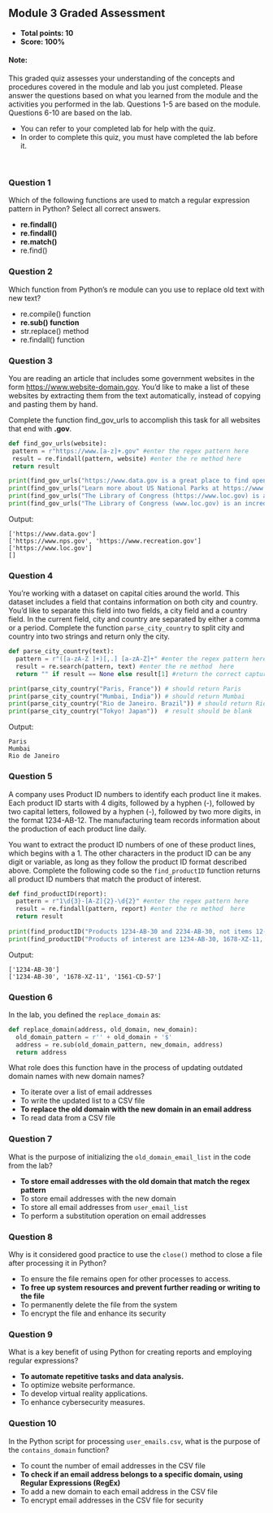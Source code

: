 ## Module 3 Graded Assessment
* **Total points: 10**
* **Score: 100%**

#### Note:
This graded quiz assesses your understanding of the concepts and procedures covered in the module and lab you just completed. Please answer the questions based on what you learned from the module and the activities you performed in the lab. Questions 1-5 are based on the module. Questions 6-10 are based on the lab.

- You can refer to your completed lab for help with the quiz.
- In order to complete this quiz, you must have completed the lab before it.

<br>

### Question 1

Which of the following functions are used to match a regular expression pattern in Python? Select all correct answers. 

- **re.findall()**
- **re.findall()**
- **re.match()**
- re.find()

### Question 2

Which function from Python’s re module can you use to replace old text with new text? 

- re.compile() function
- **re.sub() function** 
- str.replace() method
- re.findall() function 

### Question 3

You are reading an article that includes some government websites in the form https://www.website-domain.gov. You’d like to make a list of these websites by extracting them from the text automatically, instead of copying and pasting them by hand. 

Complete the function find_gov_urls to accomplish this task for all websites that end with **.gov**.

```py
def find_gov_urls(website):
 pattern = r"https://www.[a-z]+.gov" #enter the regex pattern here
 result = re.findall(pattern, website) #enter the re method here
 return result

print(find_gov_urls("https://www.data.gov is a great place to find open source datasets!")) # Should return ['https://www.data.gov']
print(find_gov_urls("Learn more about US National Parks at https://www.nps.gov, https://www.nationalparks.org, or https://www.recreation.gov.")) # Should return ['https://www.nps.gov', 'https://www.recreation.gov']
print(find_gov_urls("The Library of Congress (https://www.loc.gov) is an incredible resource!")) # Should return ['https://www.loc.gov']
print(find_gov_urls("The Library of Congress (www.loc.gov) is an incredible resource!")) # Should return []
```

Output:
```
['https://www.data.gov']
['https://www.nps.gov', 'https://www.recreation.gov']
['https://www.loc.gov']
[]
```

### Question 4

You’re working with a dataset on capital cities around the world. This dataset includes a field that contains information on both city and country. You’d like to separate this field into two fields, a city field and a country field. In the current field, city and country are separated by either a comma or a period. Complete the function `parse_city_country` to split city and country into two strings and return only the city.

```py
def parse_city_country(text):
  pattern = r"([a-zA-Z ]+)[,.] [a-zA-Z]+" #enter the regex pattern here
  result = re.search(pattern, text) #enter the re method  here
  return "" if result == None else result[1] #return the correct capturing group

print(parse_city_country("Paris, France")) # should return Paris
print(parse_city_country("Mumbai, India")) # should return Mumbai
print(parse_city_country("Rio de Janeiro. Brazil")) # should return Rio de Janeiro
print(parse_city_country("Tokyo! Japan"))  # result should be blank
```

Output:
```
Paris
Mumbai
Rio de Janeiro
```

### Question 5

A company uses Product ID numbers to identify each product line it makes. Each product ID starts with 4 digits, followed by a hyphen (-), followed by two capital letters, followed by a hyphen (-), followed by two more digits, in the format 1234-AB-12. The manufacturing team records information about the production of each product line daily. 

You want to extract the product ID numbers of one of these product lines, which begins with a 1. The other characters in the product ID can be any digit or variable, as long as they follow the product ID format described above. Complete the following code so the `find_productID` function returns all product ID numbers that match the product of interest. 

```py
def find_productID(report):
  pattern = r"1\d{3}-[A-Z]{2}-\d{2}" #enter the regex pattern here
  result = re.findall(pattern, report) #enter the re method  here
  return result
  
print(find_productID("Products 1234-AB-30 and 2234-AB-30, not items 12-AB-30 or 12345-AB-30")) # Should return ['1234-AB-30']
print(find_productID("Products of interest are 1234-AB-30, 1678-XZ-11, and 1561-CD-57. We're not interested in other products like 2345-AB-29.")) # Should return ['1234-AB-30', '1678-XZ-11', '1561-CD-57']
```

Output:
```
['1234-AB-30']
['1234-AB-30', '1678-XZ-11', '1561-CD-57']
```

### Question 6

In the lab, you defined the `replace_domain` as:

```py
def replace_domain(address, old_domain, new_domain):
  old_domain_pattern = r'' + old_domain + '$'
  address = re.sub(old_domain_pattern, new_domain, address)
  return address
```

What role does this function have in the process of updating outdated domain names with new domain names?

- To iterate over a list of email addresses
- To write the updated list to a CSV file
- **To replace the old domain with the new domain in an email address**
- To read data from a CSV file

### Question 7

What is the purpose of initializing the `old_domain_email_list` in the code from the lab?

- **To store email addresses with the old domain that match the regex pattern**
- To store email addresses with the new domain
- To store all email addresses from `user_email_list`
- To perform a substitution operation on email addresses

### Question 8

Why is it considered good practice to use the `close()` method to close a file after processing it in Python?

- To ensure the file remains open for other processes to access.
- **To free up system resources and prevent further reading or writing to the file**
- To permanently delete the file from the system
- To encrypt the file and enhance its security

### Question 9

What is a key benefit of using Python for creating reports and employing regular expressions?

- **To automate repetitive tasks and data analysis.**
- To optimize website performance.
-  To develop virtual reality applications.
- To enhance cybersecurity measures.

### Question 10

In the Python script for processing `user_emails.csv`, what is the purpose of the `contains_domain` function?

- To count the number of email addresses in the CSV file
- **To check if an email address belongs to a specific domain, using Regular Expressions (RegEx)**
- To add a new domain to each email address in the CSV file
- To encrypt email addresses in the CSV file for security
